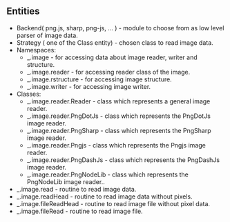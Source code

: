 ## Entities
* Backend( png.js, sharp, png-js, ... ) - module to choose from as low level parser of image data.
* Strategy ( one of the Class entity) - chosen class to read image data.
* Namespaces:
  * _.image - for accessing data about image reader, writer and structure.
  * _.image.reader - for accessing reader class of the image.
  * _.image.rstructure - for accessing image structure.
  * _.image.writer - for accessing image writer.
* Classes:
  * _.image.reader.Reader - class which represents a general image reader.
  * _.image.reader.PngDotJs - class which represents the PngDotJs image reader.
  * _.image.reader.PngSharp - class which represents the PngSharp image reader.
  * _.image.reader.Pngjs - class which represents the Pngjs image reader.
  * _.image.reader.PngDashJs - class which represents the PngDashJs image reader.
  * _.image.reader.PngNodeLib - class which represents the PngNodeLib image reader..
* _.image.read - routine to read image data.
* _.image.readHead - routine to read image data without pixels.
* _.image.fileReadHead - routine to read image file without pixel data.
* _.image.fileRead - routine to read image file.